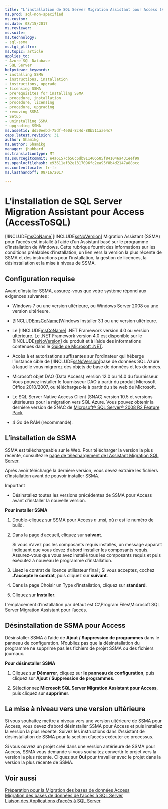 ```yaml
---
title: "L’installation de SQL Server Migration Assistant pour Access (AccessToSQL) | Documents Microsoft"
ms.prod: sql-non-specified
ms.custom: 
ms.date: 08/15/2017
ms.reviewer: 
ms.suite: 
ms.technology:
- sql-ssma
ms.tgt_pltfrm: 
ms.topic: article
applies_to:
- Azure SQL Database
- SQL Server
helpviewer_keywords:
- installing SSMA
- instructions, installation
- instructions, upgrade
- licensing SSMA
- prerequisites for installing SSMA
- procedure, installation
- procedure, licensing
- procedure, upgrading
- removing SSMA
- Setup
- uninstalling SSMA
- upgrading SSMA
ms.assetid: dd50eebd-75df-4e0d-8c4d-88b511aae4c7
caps.latest.revision: 31
author: Shamikg
ms.author: Shamikg
manager: jhubbard
ms.translationtype: MT
ms.sourcegitcommit: e4a6157cb56c6db911406585f841046a431eef99
ms.openlocfilehash: e93611af32e1317096fc2ea95f8b4d2147a88bcc
ms.contentlocale: fr-fr
ms.lasthandoff: 08/16/2017

---
```

# <a name="installing-sql-server-migration-assistant-for-access-accesstosql"></a>L’installation de SQL Server Migration Assistant pour Access (AccessToSQL)
[!INCLUDE[msCoName](../../includes/msconame_md.md)][!INCLUDE[ssNoVersion](../../includes/ssnoversion_md.md)] Migration Assistant (SSMA) pour l’accès est installé à l’aide d’un Assistant basé sur le programme d’installation de Windows. Cette rubrique fournit des informations sur les conditions préalables d’installation, un lien vers la version la plus récente de SSMA et des instructions pour l’installation, la gestion de licences, la désinstallation et la mise à niveau de SSMA.  
  
## <a name="prerequisites"></a>Configuration requise  
Avant d’installer SSMA, assurez-vous que votre système répond aux exigences suivantes :  
  
-   Windows 7 ou une version ultérieure, ou Windows Server 2008 ou une version ultérieure.  
  
-   [!INCLUDE[msCoName](../../includes/msconame_md.md)]Windows Installer 3.1 ou une version ultérieure.  
  
-   Le [!INCLUDE[msCoName](../../includes/msconame_md.md)] .NET Framework version 4.0 ou version ultérieure. Le .NET Framework version 4.0 est disponible sur le [!INCLUDE[ssNoVersion](../../includes/ssnoversion_md.md)] du produit et à l’aide des informations contenues dans le [Guide de Microsoft .NET](https://docs.microsoft.com/en-us/dotnet/framework/).
  
-   Accès à et autorisations suffisantes sur l’ordinateur qui héberge l’instance cible de [!INCLUDE[ssNoVersion](../../includes/ssnoversion_md.md)]base de données SQL Azure à laquelle vous migrerez des objets de base de données et les données.  
  
-   Microsoft objet DAO (Data Access) version 12.0 ou 14.0 du fournisseur. Vous pouvez installer le fournisseur DAO à partir du produit Microsoft Office 2010/2007, ou téléchargez-le à partir du site web de Microsoft.  
  
-   Le SQL Server Native Access Client (SNAC) version 10.5 et versions ultérieures pour la migration vers SQL Azure. Vous pouvez obtenir la dernière version de SNAC de [Microsoft® SQL Server® 2008 R2 Feature Pack](http://go.microsoft.com/fwlink/?LinkId=196940)  
  
-   4 Go de RAM (recommandé).  
  
## <a name="installing-ssma"></a>L’installation de SSMA  
SSMA est téléchargeable sur le Web. Pour télécharger la version la plus récente, consultez le [page de téléchargement de l’Assistant Migration SQL Server](http://aka.ms/ssmaforaccess).  
  
Après avoir téléchargé la dernière version, vous devez extraire les fichiers d’installation avant de pouvoir installer SSMA.

> [!IMPORTANT]  
> -   Désinstallez toutes les versions précédentes de SSMA pour Access avant d’installer la nouvelle version.  
  
**Pour installer SSMA**  
  
1.  Double-cliquez sur SSMA pour Access  *n* .msi, où  *n*  est le numéro de build.  
  
2.  Dans la page d’accueil, cliquez sur **suivant**.  
  
    Si vous n’avez pas les composants requis installés, un message apparaît indiquant que vous devez d’abord installer les composants requis. Assurez-vous que vous avez installé tous les composants requis et puis exécutez à nouveau le programme d’installation.  
  
3.  Lisez le contrat de licence utilisateur final ; Si vous acceptez, cochez **J’accepte le contrat**, puis cliquez sur **suivant**.  
  
4.  Dans la page Choisir un Type d’installation, cliquez sur **standard**.  
  
5.  Cliquez sur **Installer**.  
  
L’emplacement d’installation par défaut est C:\Program Files\Microsoft SQL Server Migration Assistant pour l’accès.  
  
## <a name="uninstalling-ssma-for-access"></a>Désinstallation de SSMA pour Access  
Désinstaller SSMA à l’aide de **Ajout / Suppression de programmes** dans le panneau de configuration. N’oubliez pas que la désinstallation du programme ne supprime pas les fichiers de projet SSMA ou des fichiers journaux.  
  
**Pour désinstaller SSMA**  
  
1.  Cliquez sur **Démarrer**, cliquez sur **le panneau de configuration**, puis cliquez sur **Ajout / Suppression de programmes**.  
  
2.  Sélectionnez **Microsoft SQL Server Migration Assistant pour Access**, puis cliquez sur **supprimer**.  
  
## <a name="upgrading-to-a-later-version"></a>La mise à niveau vers une version ultérieure  
Si vous souhaitez mettre à niveau vers une version ultérieure de SSMA pour Access, vous devez d’abord désinstaller SSMA pour Access et puis installez la version la plus récente. Suivez les instructions dans l’Assistant de désinstallation de SSMA pour la section d’accès exécuter ce processus.  
  
Si vous ouvrez un projet créé dans une version antérieure de SSMA pour Access, SSMA vous demande si vous souhaitez convertir le projet vers la version la plus récente. Cliquez sur **Oui** pour travailler avec le projet dans la version la plus récente de SSMA.  
  
## <a name="see-also"></a>Voir aussi  
[Préparation pour la Migration des bases de données Access](http://msdn.microsoft.com/9b80a9e0-08e7-4b4d-b5ec-cc998d3f5114)  
[Migration des bases de données de l’accès à SQL Server](http://msdn.microsoft.com/76a3abcf-2998-4712-9490-fe8d872c89ca)  
[Liaison des Applications d’accès à SQL Server](http://msdn.microsoft.com/82374ad2-7737-4164-a489-13261ba393d4)  
  

